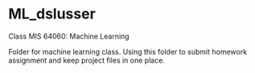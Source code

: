 # ML_dslusser
Class MIS 64060: Machine Learning

Folder for machine learning class. Using this folder to submit homework assignment and keep project files in one place.
